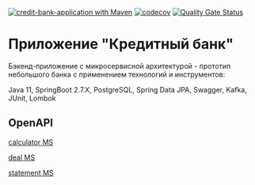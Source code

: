 [![credit-bank-application with Maven](https://github.com/AlekseiPetrovJ/credit-bank-application/actions/workflows/maven.yml/badge.svg)](https://github.com/AlekseiPetrovJ/credit-bank-application/actions/workflows/maven.yml)
[![codecov](https://codecov.io/github/AlekseiPetrovJ/credit-bank-application/graph/badge.svg?token=WT9E6AMI6O)](https://codecov.io/github/AlekseiPetrovJ/credit-bank-application)
[![Quality Gate Status](https://sonarcloud.io/api/project_badges/measure?project=AlekseiPetrovJ_credit-bank-application&metric=alert_status)](https://sonarcloud.io/summary/new_code?id=AlekseiPetrovJ_credit-bank-application)
# Приложение "Кредитный банк"

Бэкенд-приложение с микросервисной архитектурой - прототип небольшого банка с применением технологий и инструментов:

Java 11, SpringBoot 2.7.Х, PostgreSQL, Spring Data JPA, Swagger, Kafka, JUnit, Lombok

## OpenAPI
[calculator MS](http://127.0.0.1:8084/swagger-ui/index.html)

[deal MS](http://localhost:8081/swagger-ui/index.html)

[statement MS](http://localhost:8082/swagger-ui/index.html)